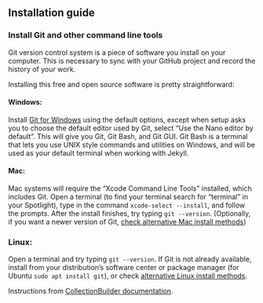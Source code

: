 ## Installation guide

### Install Git and other command line tools

Git version control system is a piece of software you install on your computer. This is necessary to sync with your GitHub project and record the history of your work.

Installing this free and open source software is pretty straightforward:

#### Windows:

Install [Git for Windows](https://git-scm.com/downloads) using the default options, except when setup asks you to choose the default editor used by Git, select “Use the Nano editor by default”. This will give you Git, Git Bash, and Git GUI. Git Bash is a terminal that lets you use UNIX style commands and utilities on Windows, and will be used as your default terminal when working with Jekyll.

#### Mac:

Mac systems will require the “Xcode Command Line Tools” installed, which includes Git. Open a terminal (to find your terminal search for “terminal” in your Spotlight), type in the command `xcode-select --install`, and follow the prompts. After the install finishes, try typing `git --version`. (Optionally, if you want a newer version of Git, [check alternative Mac install methods](https://git-scm.com/downloads/mac))

### Linux:

Open a terminal and try typing `git --version`. If Git is not already available, install from your distribution’s software center or package manager (for Ubuntu `sudo apt install git`), or check [alternative Linux install methods](https://git-scm.com/downloads/linux).

Instructions from [CollectionBuilder documentation](https://collectionbuilder.github.io/cb-docs/docs/software/git/).